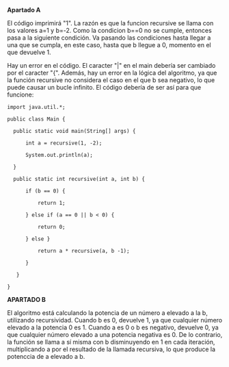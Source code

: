 **Apartado A**

El código imprimirá "1". La razón es que la funcion recursive se llama con los valores a=1 y b=-2. Como la condicion b==0 no se cumple, entonces pasa a la siguiente condición. Va pasando las condiciones hasta llegar a una que se cumpla, en este caso, hasta que b llegue a 0, momento en el que devuelve 1. 

Hay un error en el código. El caracter "|" en el main debería ser cambiado por el caracter "{". Además, hay un error en la lógica del algoritmo, ya que la función recursive no considera el caso en el que b sea negativo, lo que puede causar un bucle infinito. El código debería de ser así para que funcione:

```
import java.util.*;

public class Main {

  public static void main(String[] args) {
  
      int a = recursive(1, -2);
      
      System.out.println(a);
      
  }

  public static int recursive(int a, int b) {
  
      if (b == 0) {

          return 1;
          
      } else if (a == 0 || b < 0) {
      
          return 0;
          
      } else }
      
          return a * recursive(a, b -1);
          
      }
      
   }
   
}
```


**APARTADO B**

El algoritmo está calculando la potencia de un número a elevado a la b, utilizando recursividad. Cuando b es 0, devuelve 1, ya que cualquier número elevado a la potencia 0 es 1. Cuando a es 0 o b es negativo, devuelve 0, ya que cualquier número elevado a una potencia negativa es 0. De lo contrario, la función se llama a sí misma con b disminuyendo en 1 en cada iteración, multiplicando a por el resultado de la llamada recursiva, lo que produce la potenccia de a elevado a b.

